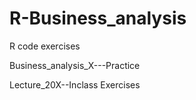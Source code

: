 # R-Business_analysis
R code exercises

Business_analysis_X---Practice


Lecture_20X--Inclass Exercises

